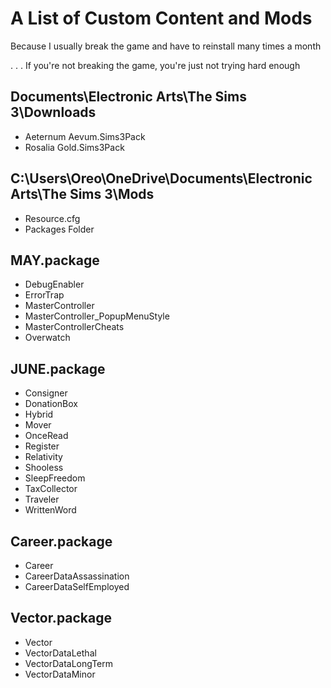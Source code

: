 # A List of Custom Content and Mods

Because I usually break the game and have to reinstall many times a month

. . . If you're not breaking the game, you're just not trying hard enough

## Documents\Electronic Arts\The Sims 3\Downloads

+ Aeternum Aevum.Sims3Pack
+ Rosalia Gold.Sims3Pack

## C:\Users\Oreo\OneDrive\Documents\Electronic Arts\The Sims 3\Mods

+ Resource.cfg
+ Packages Folder

## MAY.package

+ DebugEnabler
+ ErrorTrap
+ MasterController
+ MasterController_PopupMenuStyle
+ MasterControllerCheats
+ Overwatch

## JUNE.package

+ Consigner
+ DonationBox
+ Hybrid
+ Mover
+ OnceRead
+ Register
+ Relativity
+ Shooless
+ SleepFreedom
+ TaxCollector
+ Traveler
+ WrittenWord

## Career.package

+ Career
+ CareerDataAssassination
+ CareerDataSelfEmployed

## Vector.package

+ Vector
+ VectorDataLethal
+ VectorDataLongTerm
+ VectorDataMinor
